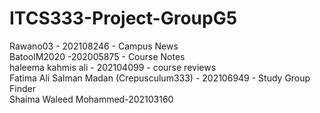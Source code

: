 # ITCS333-Project-GroupG5
Rawano03 - 202108246 - Campus News
<br/>BatoolM2020 -202005875 - Course Notes
<br/> haleema kahmis ali - 202104099 - course reviews
<br/> Fatima Ali Salman Madan (Crepusculum333) - 202106949 - Study Group Finder
<br/> Shaima Waleed Mohammed-202103160
